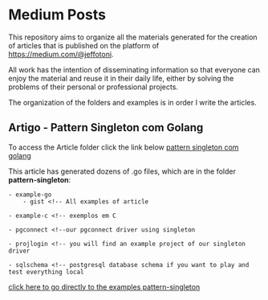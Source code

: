 # Medium Posts

This repository aims to organize all the materials generated for the creation of articles that is published on the platform of https://medium.com/@jeffotoni.

All work has the intention of disseminating information so that everyone can enjoy the material and reuse it in their daily life, either by solving the problems of their personal or professional projects.

The organization of the folders and examples is in order I write the articles.

## Artigo - Pattern Singleton com Golang

To access the Article folder click the link below
[pattern singleton com golang](https://medium.com/golang-issue/pattern-singleton-com-golang-issue-1-938d1debe626)

This article has generated dozens of .go files, which are in the folder **pattern-singleton**:
	
	- example-go 
		- gist <!-- All examples of article

	- example-c <!-- exemplos em C

	- pgconnect <!--our pgconnect driver using singleton

	- projlogin <!-- you will find an example project of our singleton driver

	- sqlschema <!-- postgresql database schema if you want to play and test everything local


[click here to go directly to the examples pattern-singleton](https://github.com/jeffotoni/medium-posts/tree/master/pattern-singleton)
